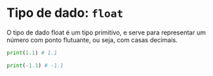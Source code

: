 # Tipo de dado: `float`

O tipo de dado float é um tipo primitivo, e serve para representar um número com ponto flutuante, ou seja, com casas decimais.

```python
print(1.1) # 1.1

print(-1.1) # -1.1
```
